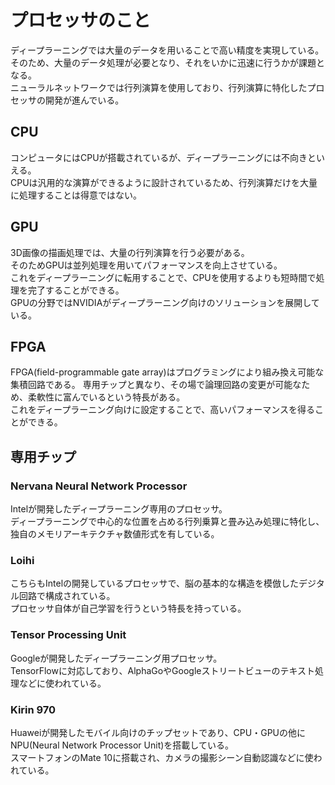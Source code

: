 # プロセッサのこと

ディープラーニングでは大量のデータを用いることで高い精度を実現している。  
そのため、大量のデータ処理が必要となり、それをいかに迅速に行うかが課題となる。  
ニューラルネットワークでは行列演算を使用しており、行列演算に特化したプロセッサの開発が進んでいる。

## CPU

コンピュータにはCPUが搭載されているが、ディープラーニングには不向きといえる。  
CPUは汎用的な演算ができるように設計されているため、行列演算だけを大量に処理することは得意ではない。

## GPU

3D画像の描画処理では、大量の行列演算を行う必要がある。  
そのためGPUは並列処理を用いてパフォーマンスを向上させている。  
これをディープラーニングに転用することで、CPUを使用するよりも短時間で処理を完了することができる。  
GPUの分野ではNVIDIAがディープラーニング向けのソリューションを展開している。  

## FPGA

FPGA(field-programmable gate array)はプログラミングにより組み換え可能な集積回路である。
専用チップと異なり、その場で論理回路の変更が可能なため、柔軟性に富んでいるという特長がある。  
これをディープラーニング向けに設定することで、高いパフォーマンスを得ることができる。

## 専用チップ

### Nervana Neural Network Processor

Intelが開発したディープラーニング専用のプロセッサ。  
ディープラーニングで中心的な位置を占める行列乗算と畳み込み処理に特化し、独自のメモリアーキテクチャ数値形式を有している。

### Loihi

こちらもIntelの開発しているプロセッサで、脳の基本的な構造を模倣したデジタル回路で構成されている。  
プロセッサ自体が自己学習を行うという特長を持っている。

### Tensor Processing Unit

Googleが開発したディープラーニング用プロセッサ。  
TensorFlowに対応しており、AlphaGoやGoogleストリートビューのテキスト処理などに使われている。

### Kirin 970

Huaweiが開発したモバイル向けのチップセットであり、CPU・GPUの他にNPU(Neural Network Processor Unit)を搭載している。  
スマートフォンのMate 10に搭載され、カメラの撮影シーン自動認識などに使われている。
